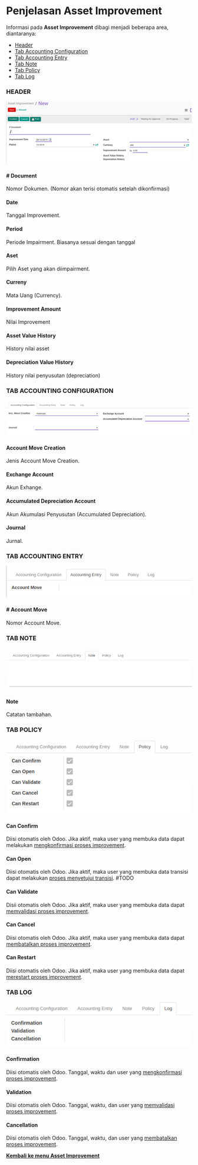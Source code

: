 # Penjelasan Asset Improvement

Informasi pada **Asset Improvement** dibagi menjadi beberapa area, diantaranya:
* [Header](#bagian-header)
* [Tab Accounting Configuration](#tab-accounting-configuration)
* [Tab Accounting Entry](#tab-accounting-entry)
* [Tab Note](#tab-note)
* [Tab Policy](#tab-policy)
* [Tab Log](#tab-log)

### <a name="bagian-header">HEADER</a>

![](../../img/asset-improvement/header.png)

#### <a name="field-dokumen"># Document</a>

Nomor Dokumen.
(Nomor akan terisi otomatis setelah dikonfirmasi)

#### <a name="field-date">Date</a>

Tanggal Improvement.

#### <a name="field-period">Period</a>

Periode Impairment.
Biasanya sesuai dengan tanggal

#### <a name="field-aset">Aset</a>

Pilih Aset yang akan diimpairment.

#### <a name="field-currency">Curreny</a>

Mata Uang (Currency).

#### <a name="field-improvement-amount">Improvement Amount</a>

Nilai Improvement

#### <a name="field-asset-value-history">Asset Value History</a>

History nilai asset

#### <a name="field-depreciation-value-history">Depreciation Value History</a>

History nilai penyusutan (depreciation)

### <a name="tab-accounting-configuration">TAB ACCOUNTING CONFIGURATION</a>

![](../../img/asset-improvement/tab-accounting-configuration.png)

#### <a name="field-account-move-creation">Account Move Creation</a>

Jenis Account Move Creation.

#### <a name="field-exchange-account">Exchange Account</a>

Akun Exhange.

#### <a name="field-accumulated-depreciation-account">Accumulated Depreciation Account</a>

Akun Akumulasi Penyusutan (Accumulated Depreciation).

#### <a name="field-journal">Journal</a>

Jurnal.

### <a name="tab-accounting-entry">TAB ACCOUNTING ENTRY</a>

![](../../img/asset-improvement/tab-accounting-entry.png)

#### <a name="field-account-move"># Account Move</a>

Nomor Account Move.

### <a name="tab-note">TAB NOTE</a>

![](../../img/asset-improvement/tab-note.png)

#### <a name="field-note">Note</a>

Catatan tambahan.

### <a name="tab-policy">TAB POLICY</a>

![](../../img/asset-improvement/tab-policy.png)

#### <a name="field-change-can-confirm">Can Confirm</a>

Diisi otomatis oleh Odoo. Jika aktif, maka user yang membuka data dapat melakukan [mengkonfirmasi proses improvement](./mengkonfirmasi.md).

#### <a name="field-change-can-open">Can Open</a>

Diisi otomatis oleh Odoo. Jika aktif, maka user yang membuka data transisi dapat melakukan [proses menyetujui transisi](./menyetujui.md).
#TODO

#### <a name="field-change-can-validate">Can Validate</a>

Disii otomatis oleh Odoo. Jika aktif, maka user yang membuka data dapat [memvalidasi proses improvement](./memvalidasi.md).

#### <a name="field-change-can-cancel">Can Cancel</a>

Diisi otomatis oleh Odoo. Jika aktif, maka user yang membuka data dapat [membatalkan proses improvement](./membatalkan.md).

#### <a name="field-change-can-restart">Can Restart</a>

Diisi otomatis oleh Odoo. Jika aktif, maka user yang membuka data dapat [merestart proses improvement](./merestart.md).

### <a name="tab-log">TAB LOG</a>

![](../../img/asset-improvement/tab-log.png)

#### <a name="field-log-confirmation">Confirmation</a>

Diisi otomatis oleh Odoo. Tanggal, waktu dan user yang [mengkonfirmasi proses improvement](./mengkonfirmasi.md).

#### <a name="field-log-validation">Validation</a>

Diisi otomatis oleh Odoo. Tanggal, waktu, dan user yang [memvalidasi proses improvement](./memvalidasi.md).

#### <a name="field-log-cancellation">Cancellation</a>

Diisi otomatis oleh Odoo. Tanggal, waktu, dan user yang [membatalkan proses improvement](./membatalkan.md).

[**Kembali ke menu Asset Improvement**](./../asset-improvement.md)
